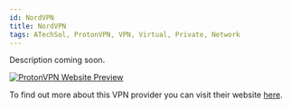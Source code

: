 ```yaml
---
id: NordVPN
title: NordVPN
tags: ATechSol, ProtonVPN, VPN, Virtual, Private, Network
---
```


Description coming soon.

[<img alt="ProtonVPN Website Preview" src="/img/ProtonVPN.png" />](https://protonvpn.com/)

To find out more about this VPN provider you can visit their website [here](https://protonvpn.com/).